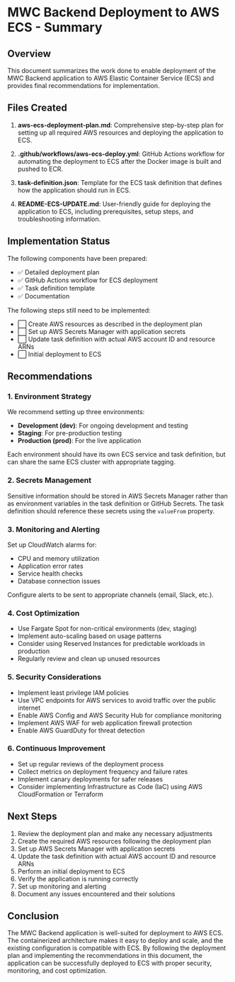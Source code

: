 # MWC Backend Deployment to AWS ECS - Summary

## Overview

This document summarizes the work done to enable deployment of the MWC Backend application to AWS Elastic Container Service (ECS) and provides final recommendations for implementation.

## Files Created

1. **aws-ecs-deployment-plan.md**: Comprehensive step-by-step plan for setting up all required AWS resources and deploying the application to ECS.

2. **.github/workflows/aws-ecs-deploy.yml**: GitHub Actions workflow for automating the deployment to ECS after the Docker image is built and pushed to ECR.

3. **task-definition.json**: Template for the ECS task definition that defines how the application should run in ECS.

4. **README-ECS-UPDATE.md**: User-friendly guide for deploying the application to ECS, including prerequisites, setup steps, and troubleshooting information.

## Implementation Status

The following components have been prepared:

- ✅ Detailed deployment plan
- ✅ GitHub Actions workflow for ECS deployment
- ✅ Task definition template
- ✅ Documentation

The following steps still need to be implemented:

- ⬜ Create AWS resources as described in the deployment plan
- ⬜ Set up AWS Secrets Manager with application secrets
- ⬜ Update task definition with actual AWS account ID and resource ARNs
- ⬜ Initial deployment to ECS

## Recommendations

### 1. Environment Strategy

We recommend setting up three environments:

- **Development (dev)**: For ongoing development and testing
- **Staging**: For pre-production testing
- **Production (prod)**: For the live application

Each environment should have its own ECS service and task definition, but can share the same ECS cluster with appropriate tagging.

### 2. Secrets Management

Sensitive information should be stored in AWS Secrets Manager rather than as environment variables in the task definition or GitHub Secrets. The task definition should reference these secrets using the `valueFrom` property.

### 3. Monitoring and Alerting

Set up CloudWatch alarms for:

- CPU and memory utilization
- Application error rates
- Service health checks
- Database connection issues

Configure alerts to be sent to appropriate channels (email, Slack, etc.).

### 4. Cost Optimization

- Use Fargate Spot for non-critical environments (dev, staging)
- Implement auto-scaling based on usage patterns
- Consider using Reserved Instances for predictable workloads in production
- Regularly review and clean up unused resources

### 5. Security Considerations

- Implement least privilege IAM policies
- Use VPC endpoints for AWS services to avoid traffic over the public internet
- Enable AWS Config and AWS Security Hub for compliance monitoring
- Implement AWS WAF for web application firewall protection
- Enable AWS GuardDuty for threat detection

### 6. Continuous Improvement

- Set up regular reviews of the deployment process
- Collect metrics on deployment frequency and failure rates
- Implement canary deployments for safer releases
- Consider implementing Infrastructure as Code (IaC) using AWS CloudFormation or Terraform

## Next Steps

1. Review the deployment plan and make any necessary adjustments
2. Create the required AWS resources following the deployment plan
3. Set up AWS Secrets Manager with application secrets
4. Update the task definition with actual AWS account ID and resource ARNs
5. Perform an initial deployment to ECS
6. Verify the application is running correctly
7. Set up monitoring and alerting
8. Document any issues encountered and their solutions

## Conclusion

The MWC Backend application is well-suited for deployment to AWS ECS. The containerized architecture makes it easy to deploy and scale, and the existing configuration is compatible with ECS. By following the deployment plan and implementing the recommendations in this document, the application can be successfully deployed to ECS with proper security, monitoring, and cost optimization.